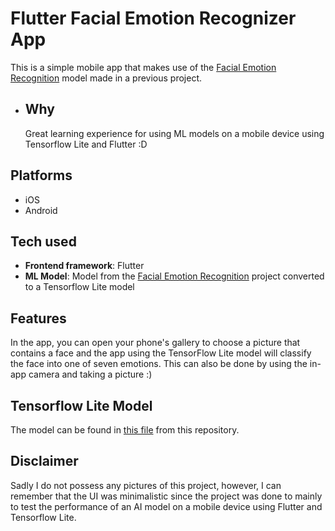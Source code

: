 # Flutter Facial Emotion Recognizer App
This is a simple mobile app that makes use of the [Facial Emotion Recognition](https://github.com/juanmartin8a/Facial-Emotion-Recognition) model made in a previous project.

  - ## Why
    Great learning experience for using ML models on a mobile device using Tensorflow Lite and Flutter :D

## Platforms
- iOS
- Android

## Tech used
- **Frontend framework**: Flutter
- **ML Model**: Model from the [Facial Emotion Recognition](https://github.com/juanmartin8a/Facial-Emotion-Recognition) project converted to a Tensorflow Lite model

## Features
In the app, you can open your phone's gallery to choose a picture that contains a face and the app using the TensorFlow Lite model will classify the face into one of seven emotions. This can also be done by using the in-app camera and taking a picture :)

## Tensorflow Lite Model
The model can be found in [this file](https://github.com/juanmartin8a/Flutter-Facial-Emotion-Recognizer-App/blob/main/assets/facial_recog_cnn.tflite) from this repository. 

## Disclaimer
Sadly I do not possess any pictures of this project, however, I can remember that the UI was minimalistic since the project was done to mainly to test the performance of an AI model on a mobile device using Flutter and Tensorflow Lite.
